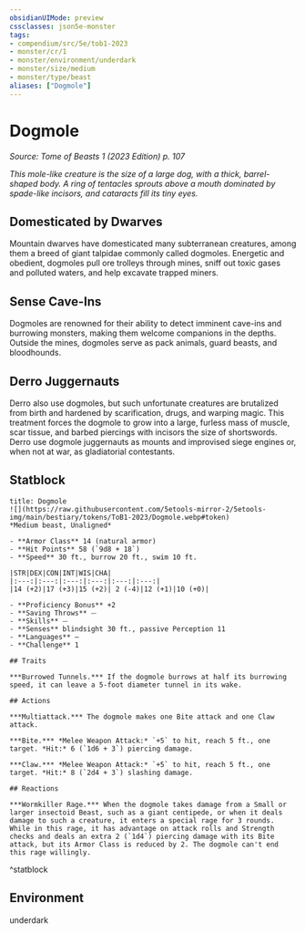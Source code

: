 ```yaml
---
obsidianUIMode: preview
cssclasses: json5e-monster
tags:
- compendium/src/5e/tob1-2023
- monster/cr/1
- monster/environment/underdark
- monster/size/medium
- monster/type/beast
aliases: ["Dogmole"]
---
```

# Dogmole
*Source: Tome of Beasts 1 (2023 Edition) p. 107*  

*This mole-like creature is the size of a large dog, with a thick, barrel-shaped body. A ring of tentacles sprouts above a mouth dominated by spade-like incisors, and cataracts fill its tiny eyes.*

## Domesticated by Dwarves

Mountain dwarves have domesticated many subterranean creatures, among them a breed of giant talpidae commonly called dogmoles. Energetic and obedient, dogmoles pull ore trolleys through mines, sniff out toxic gases and polluted waters, and help excavate trapped miners.

## Sense Cave-Ins

Dogmoles are renowned for their ability to detect imminent cave-ins and burrowing monsters, making them welcome companions in the depths. Outside the mines, dogmoles serve as pack animals, guard beasts, and bloodhounds.

## Derro Juggernauts

Derro also use dogmoles, but such unfortunate creatures are brutalized from birth and hardened by scarification, drugs, and warping magic. This treatment forces the dogmole to grow into a large, furless mass of muscle, scar tissue, and barbed piercings with incisors the size of shortswords. Derro use dogmole juggernauts as mounts and improvised siege engines or, when not at war, as gladiatorial contestants.

## Statblock

```ad-statblock
title: Dogmole
![](https://raw.githubusercontent.com/5etools-mirror-2/5etools-img/main/bestiary/tokens/ToB1-2023/Dogmole.webp#token)
*Medium beast, Unaligned*

- **Armor Class** 14 (natural armor)
- **Hit Points** 58 (`9d8 + 18`)
- **Speed** 30 ft., burrow 20 ft., swim 10 ft.

|STR|DEX|CON|INT|WIS|CHA|
|:---:|:---:|:---:|:---:|:---:|:---:|
|14 (+2)|17 (+3)|15 (+2)| 2 (-4)|12 (+1)|10 (+0)|

- **Proficiency Bonus** +2
- **Saving Throws** ⏤
- **Skills** ⏤
- **Senses** blindsight 30 ft., passive Perception 11
- **Languages** —
- **Challenge** 1

## Traits

***Burrowed Tunnels.*** If the dogmole burrows at half its burrowing speed, it can leave a 5-foot diameter tunnel in its wake.

## Actions

***Multiattack.*** The dogmole makes one Bite attack and one Claw attack.

***Bite.*** *Melee Weapon Attack:* `+5` to hit, reach 5 ft., one target. *Hit:* 6 (`1d6 + 3`) piercing damage.

***Claw.*** *Melee Weapon Attack:* `+5` to hit, reach 5 ft., one target. *Hit:* 8 (`2d4 + 3`) slashing damage.

## Reactions

***Wormkiller Rage.*** When the dogmole takes damage from a Small or larger insectoid Beast, such as a giant centipede, or when it deals damage to such a creature, it enters a special rage for 3 rounds. While in this rage, it has advantage on attack rolls and Strength checks and deals an extra 2 (`1d4`) piercing damage with its Bite attack, but its Armor Class is reduced by 2. The dogmole can't end this rage willingly.
```
^statblock

## Environment

underdark